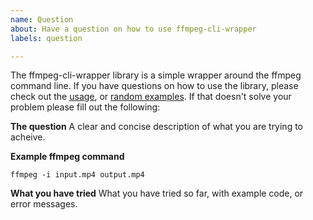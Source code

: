 ```yaml
---
name: Question
about: Have a question on how to use ffmpeg-cli-wrapper
labels: question

---
```


The ffmpeg-cli-wrapper library is a simple wrapper around the ffmpeg command line. If you have questions on how to use the library, please check out the [usage](https://github.com/bramp/ffmpeg-cli-wrapper#usage), or [random examples](https://github.com/bramp/ffmpeg-cli-wrapper/wiki/Random-Examples). If that doesn't solve your problem please fill out the following:

**The question**
A clear and concise description of what you are trying to acheive.

**Example ffmpeg command**
```shell
ffmpeg -i input.mp4 output.mp4
```

**What you have tried**
What you have tried so far, with example code, or error messages.
